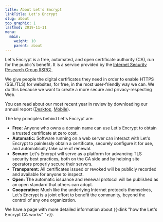 ```yaml
---
title: About Let's Encrypt
linkTitle: Let's Encrypt
slug: about
top_graphic: 1
lastmod: 2019-11-11
menu:
  main:
    weight: 10
    parent: about
---
```


Let's Encrypt is a free, automated, and open certificate authority (CA), run for the public's benefit. It is a service provided by the [Internet Security Research Group (ISRG)](https://www.abetterinternet.org/).

We give people the digital certificates they need in order to enable HTTPS (SSL/TLS) for websites, for free, in the most user-friendly way we can. We do this because we want to create a more secure and privacy-respecting Web.

You can read about our most recent year in review by downloading our annual report ([Desktop](https://abetterinternet.org/documents/2019-ISRG-Annual-Report-Desktop.pdf), [Mobile](https://abetterinternet.org/documents/2019-ISRG-Annual-Report-Mobile.pdf)).

The key principles behind Let's Encrypt are:

* <strong>Free:</strong> Anyone who owns a domain name can use Let's Encrypt to obtain a trusted certificate at zero cost.
* <strong>Automatic:</strong> Software running on a web server can interact with Let's Encrypt to painlessly obtain a certificate, securely configure it for use, and automatically take care of renewal.
* <strong>Secure:</strong> Let's Encrypt will serve as a platform for advancing TLS security best practices, both on the CA side and by helping site operators properly secure their servers.
* <strong>Transparent:</strong> All certificates issued or revoked will be publicly recorded and available for anyone to inspect.
* <strong>Open:</strong> The automatic issuance and renewal protocol will be published as an open standard that others can adopt.
* <strong>Cooperative:</strong> Much like the underlying Internet protocols themselves, Let's Encrypt is a joint effort to benefit the community, beyond the control of any one organization.

We have a page with more detailed information about {{<link "how the Let's Encrypt CA works" ">}}.
